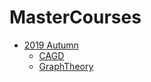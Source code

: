 # MasterCourses
- [2019 Autumn](2019Autumn/) 
  - [CAGD](2019Autumn/CAGD/) 
  - [GraphTheory](2019Autumn/GraphTheory/) 

